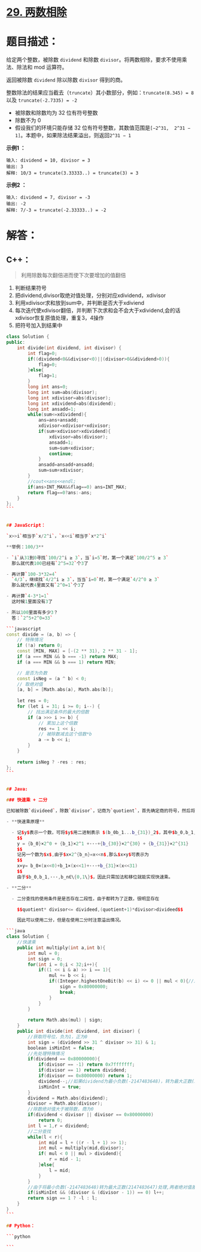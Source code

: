 # [29. 两数相除](https://leetcode-cn.com/problems/divide-two-integers/)

# 题目描述：

给定两个整数，被除数 `dividend` 和除数 `divisor`。将两数相除，要求不使用乘法、除法和 mod 运算符。

返回被除数 `dividend` 除以除数 `divisor` 得到的商。

整数除法的结果应当截去（`truncate`）其小数部分，例如：`truncate(8.345) = 8` 以及 `truncate(-2.7335) = -2`



- 被除数和除数均为 32 位有符号整数
- 除数不为 0
- 假设我们的环境只能存储 32 位有符号整数，其数值范围是`[−2^31,  2^31 − 1]`。本题中，如果除法结果溢出，则返回`2^31 − 1`



**示例1 ：**

```
输入: dividend = 10, divisor = 3
输出: 3
解释: 10/3 = truncate(3.33333..) = truncate(3) = 3
```

**示例2 ：**

```
输入: dividend = 7, divisor = -3
输出: -2
解释: 7/-3 = truncate(-2.33333..) = -2
```



# 解答：

## C++：

> 利用除数每次翻倍进而使下次要增加的值翻倍


1. 判断结果符号
2. 把dividend,divisor取绝对值处理，分别对应xdividend，xdivisor
3. 利用xdivisor求和放到sum中，并判断是否大于xdiviend
4. 每次迭代使xdivisor翻倍，并判断下次求和会不会大于xdividend,会的话xdivisor恢复原值处理，重复3，4操作
5. 把符号加入到结果中
````C++
class Solution {
public:
    int divide(int dividend, int divisor) {
        int flag=0;
        if((dividend<0&&divisor<0)||(divisor>0&&dividend>0)){
            flag=0;
        }else{
            flag=1;
        }
        long int ans=0;
        long int sum=abs(divisor);
        long int xdivisor=abs(divisor);
        long int xdividend=abs(dividend);
        long int ansadd=1;
        while(sum<=xdividend){
            ans=ans+ansadd;
            xdivisor=xdivisor+xdivisor;
            if(sum+xdivisor>xdividend){
                xdivisor=abs(divisor);
                ansadd=1;
                sum=sum+xdivisor;
                continue;
            }
            ansadd=ansadd+ansadd;
            sum=sum+xdivisor;
        }
        //cout<<ans<<endl;
        if(ans>INT_MAX&&flag==0) ans=INT_MAX;
        return flag==0?ans:-ans;
    }
};
```


## JavaScript：

`x>>i`相当于`x/2^i`，`x<<i`相当于`x*2^i`

**举例：100/3**

- `i`从31到0寻找`100/2^i ≥ 3`，当`i=5`时，第一个满足`100/2^5 ≥ 3`
  那么就代表100已经有`2^5=32`个3了

- 再计算`100-3*32=4`
  `4/3`，继续找`4/2^i ≥ 3`，当当`i=0`时，第一个满足`4/2^0 ≥ 3`
  那么就代表4里面又有`2^0=1`个3了

- 再计算`4-3*1=1`
  这时候1里面没有3了

- 所以100里面有多少3？
  答：`2^5+2^0=33`

```javascript
const divide = (a, b) => {
    // 特殊情况
    if (!a) return 0;
    const [MIN, MAX] = [-(2 ** 31), 2 ** 31 - 1];
    if (a === MIN && b === -1) return MAX;
    if (a === MIN && b === 1) return MIN;

    // 是否为负数
    const isNeg = (a ^ b) < 0;
    // 取绝对值
    [a, b] = [Math.abs(a), Math.abs(b)];
    
    let res = 0;
    for (let i = 31; i >= 0; i--) {
        // 找出满足条件的最大的倍数
        if (a >>> i >= b) {
            // 累加上这个倍数
            res += 1 << i;
            // 被除数减去这个倍数*b
            a -= b << i;
        }
    }
    
    return isNeg ? -res : res;
};
```


## Java:

### 快速乘 + 二分

已知被除数`divideed`，除数`divisor`，记商为`quotient`，首先确定商的符号，然后将被除数和除数都化为正数，这样处理起来方便一些。但是一些特殊情况得首先处理，比如被除数和除数分别为最小负整数时，希望读者自行区分。

- **快速乘原理** 

  - 记$y$表示一个数，可将$y$用二进制表示 $(b_0b_1...b_{31})_2$，其中$b_0,b_1,···,b_n∈\{0,1\}$，则有
    $$
    y = {b_0}×2^0 + {b_1}×2^1 +···+{b_{30}}×2^{30} + {b_{31}}×2^{31}
    $$
    记另一个数为$x$,由于$x×2^{b_n}=x<<n$,那么$x×y$可表示为
    $$
    x×y= b_0×(x<<0)+b_1×(x<<1)+···+b_{31}×(x<<31)
    $$
    由于$b_0,b_1,···,b_n∈\{0,1\}$，因此只需加法和移位就能实现快速乘。

- **二分**

  - 二分查找的使用条件是是否存在二段性，由于都转为了正数，很明显存在

    $$quotient* divisor<= divideed,(quotient+1)*divisor>divideed$$

    因此可以使用二分，但是在使用二分时注意溢出情况。

```java
class Solution {
    //快速乘
    public int multiply(int a,int b){
        int mul = 0;
        int sign = 0;
        for(int i = 0;i < 32;i++){
            if((1 << i & a) >> i == 1){
                mul += b << i;
                if((Integer.highestOneBit(b) << i) <= 0 || mul < 0){//溢出判断
                    sign = 0x80000000;  
                    break;
                }
            }  
        }
        
        return Math.abs(mul) | sign;
    }
    public int divide(int dividend, int divisor) {
        //获取符号位，负为1，正为0
        int sign = (dividend >> 31 ^ divisor >> 31) & 1;
        boolean isMinInt = false;
        //先处理特殊情况
        if(dividend == 0x80000000){
            if(divisor == -1) return 0x7fffffff;
            if(divisor == 1) return dividend;
            if(divisor == 0x80000000) return 1;
            dividend--;//如果dividend为最小负数(-2147483648)，转为最大正数(2147483647)处理
            isMinInt = true;
        }
        dividend = Math.abs(dividend);
        divisor = Math.abs(divisor);
        //除数绝对值大于被除数，商为0
        if(dividend < divisor || divisor == 0x80000000)
            return 0;
        int l = 1,r = dividend;
       	//二分查找
        while(l < r){
            int mid = l + ((r - l + 1) >> 1);
            int mul = multiply(mid,divisor);
            if( mul < 0 || mul > dividend){
                r = mid - 1;
            }else{
                l = mid;
            }
        }
        //由于将最小负数(-2147483648)转为最大正数(2147483647)处理,两者绝对值差1，当且仅当除数为2的幂次方时商需加1，如何知道的?面向用例编程，大家都懂得
        if(isMinInt && (divisor & (divisor - 1)) == 0) l++;
        return sign == 1 ? -l : l;
    }
}
```

## Python：

```python

```

